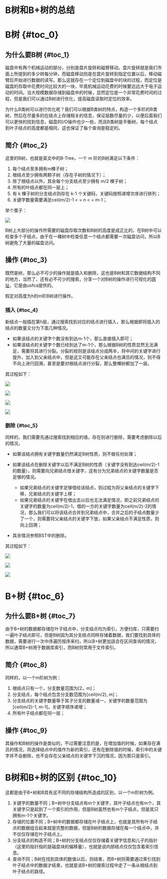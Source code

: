 # B树和B+树的总结

# B树 {#toc_0}



## 为什么要B树 {#toc_1}



磁盘中有两个机械运动的部分，分别是盘片旋转和磁臂移动。盘片旋转就是我们市面上所提到的多少转每分钟，而磁盘移动则是在盘片旋转到指定位置以后，移动磁臂后开始进行数据的读写。那么这就存在一个定位到磁盘中的块的过程，而定位是磁盘的存取中花费时间比较大的一块，毕竟机械运动花费的时候要远远大于电子运动的时间。当大规模数据存储到磁盘中的时候，显然定位是一个非常花费时间的过程，但是我们可以通过B树进行优化，提高磁盘读取时定位的效率。

为什么B类树可以进行优化呢？我们可以根据B类树的特点，构造一个多阶的B类树，然后在尽量多的在结点上存储相关的信息，保证层数尽量的少，以便后面我们可以更快的找到信息，磁盘的I/O操作也少一些，而且B类树是平衡树，每个结点到叶子结点的高度都是相同，这也保证了每个查询是稳定的。

## 简介 {#toc_2}



这里的B树，也就是英文中的B-Tree，一个 m 阶的B树满足以下条件：

1. 每个结点至多拥有m棵子树；
2. 根结点至少拥有两颗子树（存在子树的情况下）；
3. 除了根结点以外，其余每个分支结点至少拥有 m/2 棵子树；
4. 所有的叶结点都在同一层上；
5. 有 k 棵子树的分支结点则存在 k-1 个关键码，关键码按照递增次序进行排列；
6. 关键字数量需要满足ceil\(m/2\)-1 
   &lt;
   = n 
   &lt;
   = m-1；

举个栗子：

![](http://odwv9d2u8.bkt.clouddn.com/17-6-14/46563483.jpg)

B树上大部分的操作所需要的磁盘存取次数和B树的高度是成正比的，在B树中可以检查多个子结点，由于在一棵树中检查任意一个结点都需要一次磁盘访问，所以B树避免了大量的磁盘访问。

## 操作 {#toc_3}



既然是树，那么必不可少的操作就是插入和删除，这也是B树和其它数据结构不同的地方，当然了，还有必不可少的搜索，分享一个对B树的操作进行可视化的[网址](https://www.cs.usfca.edu/~galles/visualization/BTree.html)，它是由usfca提供的。

假定对高度为h的m阶B树进行操作。

### 插入 {#toc_4}



新结点一般插在第h层，通过搜索找到对应的结点进行插入，那么根据即将插入的结点的数量又分为下面几种情况。

* 如果该结点的关键字个数没有到达m-1个，那么直接插入即可；
* 如果该结点的关键字个数已经到达了m-1个，那么根据B树的性质显然无法满足，需要将其进行分裂。分裂的规则是该结点分成两半，将中间的关键字进行提升，加入到父亲结点中，但是这又可能存在父亲结点也满员的情况，则不得不向上进行回溯，甚至是要对根结点进行分裂，那么整棵树都加了一层。

其过程如下：

![](http://odwv9d2u8.bkt.clouddn.com/17-6-14/52788134.jpg)

![](http://odwv9d2u8.bkt.clouddn.com/17-6-14/79561188.jpg)

![](http://odwv9d2u8.bkt.clouddn.com/17-6-14/18477315.jpg)

![](http://odwv9d2u8.bkt.clouddn.com/17-6-14/71199468.jpg)

### 删除 {#toc_5}



同样的，我们需要先通过搜索找到相应的值，存在则进行删除，需要考虑删除以后的情况，

* 如果该结点拥有关键字数量仍然满足B树性质，则不做任何处理；
* 如果该结点在删除关键字以后不满足B树的性质（关键字没有到达ceil\(m/2\)-1的数量），则需要向兄弟结点借关键字，这有分为兄弟结点的关键字数量是否足够的情况。

  * 如果兄弟结点的关键字足够借给该结点，则过程为将父亲结点的关键字下移，兄弟结点的关键字上移；
  * 如果兄弟结点的关键字在借出去以后也无法满足情况，即之前兄弟结点的关键字的数量为ceil\(m/2\)-1，借的一方的关键字数量为ceil\(m/2\)-2的情况，那么我们可以将该结点合并到兄弟结点中，合并之后的子结点数量少了一个，则需要将父亲结点的关键字下放，如果父亲结点不满足性质，则向上回溯；
* 其余情况参照BST中的删除。

其过程如下：

![](http://odwv9d2u8.bkt.clouddn.com/17-6-14/26426104.jpg)

![](http://odwv9d2u8.bkt.clouddn.com/17-6-14/79247104.jpg)

![](http://odwv9d2u8.bkt.clouddn.com/17-6-14/18655653.jpg)

# B+树 {#toc_6}



## 为什么要B+树 {#toc_7}



由于B+树的数据都存储在叶子结点中，分支结点均为索引，方便扫库，只需要扫一遍叶子结点即可，但是B树因为其分支结点同样存储着数据，我们要找到具体的数据，需要进行一次中序遍历按序来扫，所以B+树更加适合在区间查询的情况，所以通常B+树用于数据库索引，而B树则常用于文件索引。

## 简介 {#toc_8}



同样的，以一个m阶树为例：

1. 根结点只有一个，分支数量范围为\[2，m\]；
2. 分支结点，每个结点包含分支数范围为\[ceil\(m/2\), m\]；
3. 分支结点的关键字数量等于其子分支的数量减一，关键字的数量范围为\[ceil\(m/2\)-1, m-1\]，关键字顺序递增；
4. 所有叶子结点都在同一层；

## 操作 {#toc_9}



其操作和B树的操作是类似的，不过需要注意的是，在增加值的时候，如果存在满员的情况，将选择结点中的值作为新的索引，还有在删除值的时候，索引中的关键字并不会删除，也不会存在父亲结点的关键字下沉的情况，因为那只是索引。

# B树和B+树的区别 {#toc_10}



这都是由于B+树和B具有这不同的存储结构所造成的区别，以一个m阶树为例。

1. 关键字的数量不同；B+树中分支结点有m个关键字，其叶子结点也有m个，其关键字只是起到了一个索引的作用，但是B树虽然也有m个子结点，但是其只拥有m-1个关键字。
2. 存储的位置不同；B+树中的数据都存储在叶子结点上，也就是其所有叶子结点的数据组合起来就是完整的数据，但是B树的数据存储在每一个结点中，并不仅仅存储在叶子结点上。
3. 分支结点的构造不同；B+树的分支结点仅仅存储着关键字信息和儿子的指针（这里的指针指的是磁盘块的偏移量），也就是说内部结点仅仅包含着索引信息。
4. 查询不同；B树在找到具体的数值以后，则结束，而B+树则需要通过索引找到叶子结点中的数据才结束，也就是说B+树的搜索过程中走了一条从根结点到叶子结点的路径。



